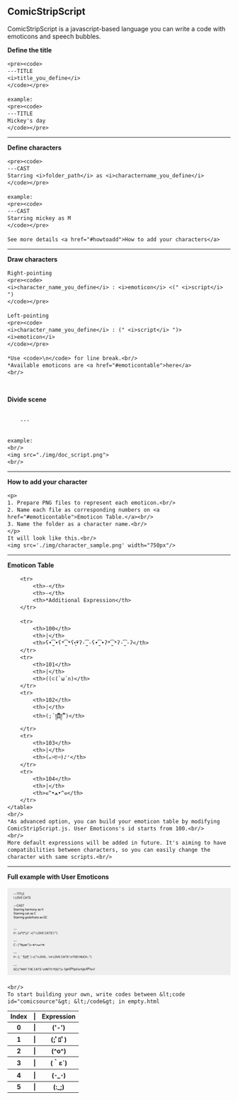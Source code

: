 
ComicStripScript
---

ComicStripScript is a javascript-based language you can write a code with emoticons and speech bubbles.

<div>
	<p><strong>Define the title</strong></p>

	<pre><code>
	---TITLE
	<i>title_you_define</i>
	</code></pre>

	example:
	<pre><code>
	---TITLE
	Mickey's day
	</code></pre>
</div>

<hr/>

<div>
	<p><strong>Define characters</strong></p>

	<pre><code>
	---CAST
	Starring <i>folder_path</i> as <i>charactername_you_define</i>
	</code></pre>

	example:
	<pre><code>
	---CAST
	Starring mickey as M
	</code></pre>

	See more details <a href="#howtoadd">How to add your characters</a>
</div>

<hr/>

<div>
	<p><strong>Draw characters</strong></p>

	Right-pointing
	<pre><code>
	<i>character_name_you_define</i> : <i>emoticon</i> <(" <i>script</i> ")
	</code></pre>

	Left-pointing
	<pre><code>
	<i>character_name_you_define</i> : (" <i>script</i> ")> <i>emoticon</i>
	</code></pre>

	*Use <code>\n</code> for line break.<br/>
	*Available emoticons are <a href="#emoticontable">here</a>
	<br/>

</div>

<div>
	<br/>
	<p><strong>Divide scene</strong></p>
	<pre><code>
	---
	</code></pre>

	example:
	<br/>
	<img src="./img/doc_script.png">
	<br/>
</div>


<hr/>


<div id="howtoadd">
	<p><strong>How to add your character</strong></p>

	<p>
	1. Prepare PNG files to represent each emoticon.<br/>
	2. Name each file as corresponding numbers on <a href="#emoticontable">Emoticon Table.</a><br/>
	3. Name the folder as a character name.<br/>
	</p>
	It will look like this.<br/>
	<img src='./img/character_sample.png' width="750px"/>
</div>

<hr/>

<div id="emoticontable">
	<strong>Emoticon Table</strong>
	<table>
		<tr>
			<th>Index</th>
			<th>|</th>
			<th>Expression</th>
		</tr>
		<tr>
			<th>0</th>
			<th>|</th>
			<th>('-')</th>
		</tr>
		<tr>
			<th>1</th>
			<th>|</th>
			<th>(;ﾟﾛﾟ)</th>
		</tr>
		<tr>
			<th>2</th>
			<th>|</th>
			<th>(^o^)</th>
		</tr>
		<tr>
			<th>3</th>
			<th>|</th>
			<th>(｀ε´)</th>
		</tr>
		<tr>
			<th>4</th>
			<th>|</th>
			<th>(･_･)</th>
		</tr>
		<tr>
			<th>5</th>
			<th>|</th>
			<th>(:_;)</th>
		</tr>

		<tr>
			<th>-</th>
			<th>-</th>
			<th>*Additional Expression</th>
		</tr>

		<tr>
			<th>100</th>
			<th>|</th>
			<th>ʕ•̫͡•ʕ*̫͡*ʕ•͓͡•ʔ-̫͡-ʕ•̫͡•ʔ*̫͡*ʔ-̫͡-ʔ</th>
		</tr>
		<tr>
			<th>101</th>
			<th>|</th>
			<th>((⊂(`ω´∩)</th>
		</tr>
		<tr>
			<th>102</th>
			<th>|</th>
			<th>(;´༎ຶД༎ຶ`)</th>
		</tr>
		<tr>
			<th>103</th>
			<th>|</th>
			<th>(๑˃̶ꇴ˂̶)♪⁺</th>
		</tr>
		<tr>
			<th>104</th>
			<th>|</th>
			<th>ฅ^•ﻌ•^ฅ</th>
		</tr>
	</table>
	<br/>
	*As advanced option, you can build your emoticon table by modifying ComicStripScript.js. User Emoticons's id starts from 100.<br/>
	<br/>
	More default expressions will be added in future. It's aiming to have compatibilities between characters, so you can easily change the character with same scripts.<br/>
</div>

<hr/>

<div>
	<strong>Full example with User Emoticons</strong><br/>
	<br/>
	<img src="./img/doc_full.png">
	<br/>


	<br/>
	To start building your own, write codes between &lt;code id="comicsource"&gt; &lt;/code&gt; in empty.html
</div>


